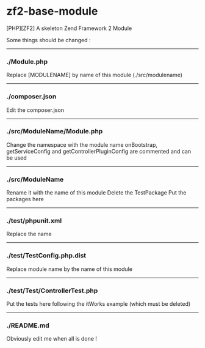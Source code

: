 zf2-base-module
=======



[PHP][ZF2] A skeleton Zend Framework 2 Module



Some things should be changed : 

---
### ./Module.php

Replace [MODULENAME] by name of this module  (./src/modulename)


---
### ./composer.json

Edit the composer.json


---
### ./src/ModuleName/Module.php

Change the namespace with the module name
onBootstrap, getServiceConfig and getControllerPluginConfig are commented and can be used

---
### ./src/ModuleName

Rename it with the name of this module
Delete the TestPackage
Put the packages here

---
### ./test/phpunit.xml

Replace the name

---
### ./test/TestConfig.php.dist

Replace module name by the name of this module


---
### ./test/Test/ControllerTest.php

Put the tests here following the itWorks example (which must be deleted)

---
### ./README.md

Obviously edit me when all is done !

